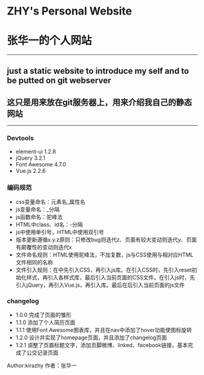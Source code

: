 # ZHY's Personal Website
# 张华一的个人网站
---
## just a static website to introduce my self and to be putted on git webserver
## 这只是用来放在git服务器上，用来介绍我自己的静态网站
---
### Devtools
* element-ui 1.2.8
* jQuery 3.2.1
* Font Awesome 4.7.0
* Vue.js 2.2.6

### 编码规范
* css变量命名：元素名_属性名
* js变量命名：_分隔
* js函数命名：驼峰法
* HTML中class、id名：-分隔
* js中使用单引号，HTML中使用双引号
* 版本更新遵循x.y.z原则：只修改bug则迭代z、页面有较大变动则迭代y、页面有颠覆性的变动则迭代x
* 文件命名规则：HTML使用驼峰法，不加复数，js与CSS使用与相对应HTML文件相同的名称
* 文件引入规则：在<head>中先引入CSS，再引入js库。在引入CSS时，先引入reset初始化样式，再引入各样式库，最后引入当前页面的CSS文件。在引入js时，先引入jQuery，再引入Vue.js，再引入库。最后在</body>后引入当前页面的js文件

### changelog
* 1.0.0 完成了页面的雏形
* 1.1.0 添加了个人简历页面
* 1.1.1 使用Font Awesome图表库，并且在nav中添加了hover功能使图标旋转
* 1.2.0 设计并实现了homepage页面，并且添加了changelog页面
* 1.2.1 调整了页眉标题文字，添加页脚微博、linked、facebook链接，基本完成了公交记录页面

Author:kirazhy
作者：张华一